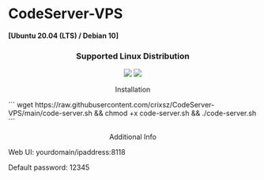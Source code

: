 # CodeServer-VPS
**[Ubuntu 20.04 (LTS) / Debian 10]**
<h3 align="center">Supported Linux Distribution</h3>
<p align="center">
  <a><img src="https://img.shields.io/badge/Support-Ubuntu-red.svg"></a>
  <a><img src="https://img.shields.io/badge/Support-Debian-red.svg"></a>
  
</p>
<p align="center"><bold>Installation</bold></p>
```
wget https://raw.githubusercontent.com/crixsz/CodeServer-VPS/main/code-server.sh && chmod +x code-server.sh && ./code-server.sh
```

<p align="center"><bold>Additional Info</bold></p>
<p><bold>Web UI: yourdomain/ipaddress:8118</bold></p>
<p><bold>Default password: 12345</bold></p>
